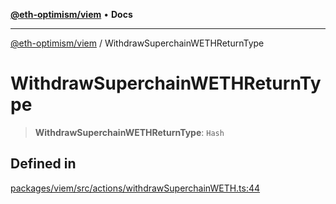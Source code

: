 [**@eth-optimism/viem**](../README.md) • **Docs**

***

[@eth-optimism/viem](../README.md) / WithdrawSuperchainWETHReturnType

# WithdrawSuperchainWETHReturnType

> **WithdrawSuperchainWETHReturnType**: `Hash`

## Defined in

[packages/viem/src/actions/withdrawSuperchainWETH.ts:44](https://github.com/ethereum-optimism/ecosystem/blob/6d6302cd415cfc874f1d86fa22a309bdd9314531/packages/viem/src/actions/withdrawSuperchainWETH.ts#L44)
